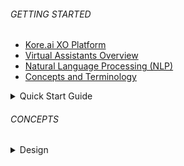 
###### GETTING STARTED
- [Kore.ai XO Platform](https://duckduckgo.com)
- [Virtual Assistants Overview](https://duckduckgo.com)
- [Natural Language Processing (NLP)](https://duckduckgo.com)
- [Concepts and Terminology](https://duckduckgo.com)

<details >
  <summary>Quick Start Guide
  </summary>

 - [Accessing the Platform](https://duckduckgo.com)

 - [Working with the Builder](https://duckduckgo.com)

 - [Using Workspaces](https://duckduckgo.com)
  </details>

  ###### CONCEPTS

  <details >
  <summary>Design
  </summary>

  - [Storyboard](https://duckduckgo.com)
  
  - [Overview](https://duckduckgo.com)

  - [Dialog Builder](https://duckduckgo.com)

  - [Knowledge Graph](https://duckduckgo.com)


  </details>